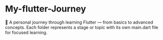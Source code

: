 # My-flutter-Journey
🚀 A personal journey through learning Flutter — from basics to advanced concepts. Each folder represents a stage or topic with its own main.dart file for focused learning.
